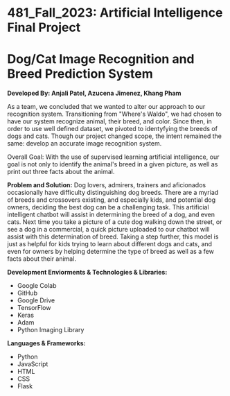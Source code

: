# 481_Fall_2023: Artificial Intelligence Final Project

# **Dog/Cat Image Recognition and Breed Prediction System**

**Developed By: Anjali Patel, Azucena Jimenez, Khang Pham**

As a team, we concluded that we wanted to alter our approach to our recognition system. Transitioning from "Where's Waldo", we had chosen to have our system recognize animal, their breed, and color. Since then, in order to use well defined dataset, we pivoted to identyfying the breeds of dogs and cats. Though our project changed scope, the intent remained the same: develop an accurate image recognition system.  

Overall Goal: With the use of supervised learning artificial intelligence, our goal is not only to identify the animal's breed in a given picture, as well as print out three facts about the animal. 

**Problem and Solution:**
Dog lovers, admirers, trainers and aficionados occasionally have difficulty distinguishing dog breeds. There are a myriad of breeds and crossovers existing, and especially kids, and potential dog owners, deciding the best dog can be a challenging task. This artificial intelligent chatbot will assist in determining the breed of a dog, and even cats. Next time you take a picture of a cute dog walking down the street, or see a dog in a commercial, a quick picture uploaded to our chatbot will assist with this determination of breed. Taking a step further, this model is just as helpful for kids trying to learn about different dogs and cats, and even for owners by helping determine the type of breed as well as a few facts about their animal. 


**Development Enviorments & Technologies & Libraries:**
- Google Colab
- GitHub
- Google Drive
- TensorFlow
- Keras
- Adam
- Python Imaging Library

 **Languages & Frameworks:**
-  Python
-  JavaScript
-  HTML
-  CSS
-  Flask
